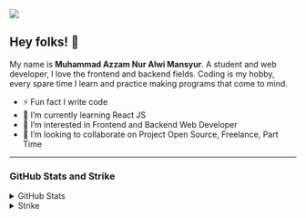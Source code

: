![](https://komarev.com/ghpvc/?username=azzmnrwebdev&color=blue)

## Hey folks! 👋
My name is **Muhammad Azzam Nur Alwi Mansyur**. A student and web developer, I love the frontend and backend fields. Coding is my hobby, every spare time I learn and practice making programs that come to mind.

- ⚡ Fun fact I write code
- 🌱 I’m currently learning React JS
- 👀 I’m interested in Frontend and Backend Web Developer
- 👯 I’m looking to collaborate on Project Open Source, Freelance, Part Time

<hr />

### GitHub Stats and Strike
<details>
  <summary>GitHub Stats</summary>
  <br/>
  <a href="https://github.com/anuraghazra/github-readme-stats">
    <img align="center" src="https://github-readme-stats.vercel.app/api?username=azzmnrwebdev&show_icons=true&include_all_commits=true&theme=react&hide_border=true"          alt="Anurag's github stats" />
  </a>
  <br/><br/>
  <a href="https://github.com/anuraghazra/github-readme-stats">
    <img align="center" src="https://github-readme-stats.vercel.app/api/top-langs/?username=azzmnrwebdev&layout=compact&theme=react&hide_border=true" />
  </a>
</details>

<details>
  <summary>Strike</summary>
  <br/>
  <a href="https://git.io/streak-stats">
    <img align="center" src="https://github-readme-streak-stats.herokuapp.com?user=azzmnrwebdev&theme=react&hide_border=true" />
  </a>
</details>
